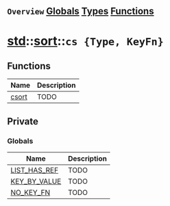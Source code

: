 ## `Overview` [Globals](./globals.md) [Types](./types.md) [Functions](./functions.md)
# [std](./../../std.md)::[sort](./../sort.md)::`cs {Type, KeyFn}`
## Functions
|Name|Description|
|----|-----------|
|[csort](#todo)|TODO|
## Private
### Globals
|Name|Description|
|----|-----------|
|[LIST_HAS_REF](#todo)|TODO|
|[KEY_BY_VALUE](#todo)|TODO|
|[NO_KEY_FN](#todo)|TODO|
